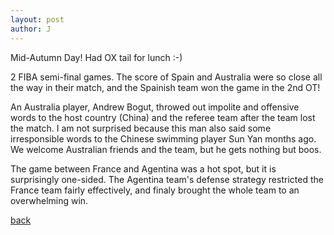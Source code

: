 ```yaml
---
layout: post
author: J
---
```


Mid-Autumn Day! Had OX tail for lunch :-)

2 FIBA semi-final games. The score of Spain and Australia were so close all
the way in their match, and the Spainish team won the game in the 2nd OT!

An Australia player, Andrew Bogut, throwed out impolite and offensive words to
the host country (China) and the referee team after the team lost the match. I
am not surprised because this man also said some irresponsible words to the
Chinese swimming player Sun Yan months ago. We welcome Australian friends and
the team, but he gets nothing but boos.

The game between France and Agentina was a hot spot, but it is surprisingly
one-sided. The Agentina team's defense strategy restricted the France team
fairly effectively, and finaly brought the whole team to an overwhelming win.

[back](https://yifanjiang.github.io/)
